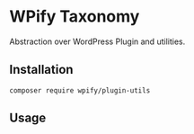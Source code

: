 # WPify Taxonomy

Abstraction over WordPress Plugin and utilities.

## Installation

`composer require wpify/plugin-utils`

## Usage

```php
```
